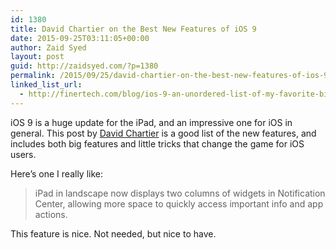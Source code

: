 ```yaml
---
id: 1380
title: David Chartier on the Best New Features of iOS 9
date: 2015-09-25T03:11:05+00:00
author: Zaid Syed
layout: post
guid: http://zaidsyed.com/?p=1380
permalink: /2015/09/25/david-chartier-on-the-best-new-features-of-ios-9/
linked_list_url:
  - http://finertech.com/blog/ios-9-an-unordered-list-of-my-favorite-big-and-small-features-so-far
---
```

iOS 9 is a huge update for the iPad, and an impressive one for iOS in general. This post by [David Chartier](http://twitter.com/davidchartier) is a good list of the new features, and includes both big features and little tricks that change the game for iOS users.

Here&#8217;s one I really like:

> iPad in landscape now displays two columns of widgets in Notification Center, allowing more space to quickly access important info and app actions. 

This feature is nice. Not needed, but nice to have.